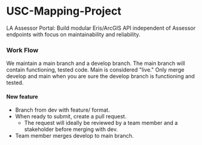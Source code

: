 # USC-Mapping-Project
LA Assessor Portal: Build modular Eris/ArcGIS API independent of Assessor endpoints with focus on maintainability and reliability.

### Work Flow
We maintain a main branch and a develop branch. The main branch will contain functioning, tested code.
Main is considered "live." Only merge develop and main when you are sure the develop branch is functioning and tested.

#### New feature
* Branch from dev with feature/ format.
* When ready to submit, create a pull request.
  * The request will ideally be reviewed by a team member and a stakeholder before merging with dev.
* Team member merges develop to main branch.

